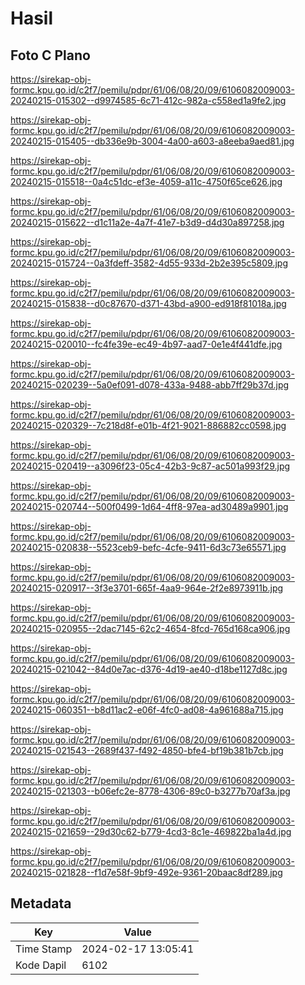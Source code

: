 # Hasil

## Foto C Plano

https://sirekap-obj-formc.kpu.go.id/c2f7/pemilu/pdpr/61/06/08/20/09/6106082009003-20240215-015302--d9974585-6c71-412c-982a-c558ed1a9fe2.jpg

https://sirekap-obj-formc.kpu.go.id/c2f7/pemilu/pdpr/61/06/08/20/09/6106082009003-20240215-015405--db336e9b-3004-4a00-a603-a8eeba9aed81.jpg

https://sirekap-obj-formc.kpu.go.id/c2f7/pemilu/pdpr/61/06/08/20/09/6106082009003-20240215-015518--0a4c51dc-ef3e-4059-a11c-4750f65ce626.jpg

https://sirekap-obj-formc.kpu.go.id/c2f7/pemilu/pdpr/61/06/08/20/09/6106082009003-20240215-015622--d1c11a2e-4a7f-41e7-b3d9-d4d30a897258.jpg

https://sirekap-obj-formc.kpu.go.id/c2f7/pemilu/pdpr/61/06/08/20/09/6106082009003-20240215-015724--0a3fdeff-3582-4d55-933d-2b2e395c5809.jpg

https://sirekap-obj-formc.kpu.go.id/c2f7/pemilu/pdpr/61/06/08/20/09/6106082009003-20240215-015838--d0c87670-d371-43bd-a900-ed918f81018a.jpg

https://sirekap-obj-formc.kpu.go.id/c2f7/pemilu/pdpr/61/06/08/20/09/6106082009003-20240215-020010--fc4fe39e-ec49-4b97-aad7-0e1e4f441dfe.jpg

https://sirekap-obj-formc.kpu.go.id/c2f7/pemilu/pdpr/61/06/08/20/09/6106082009003-20240215-020239--5a0ef091-d078-433a-9488-abb7ff29b37d.jpg

https://sirekap-obj-formc.kpu.go.id/c2f7/pemilu/pdpr/61/06/08/20/09/6106082009003-20240215-020329--7c218d8f-e01b-4f21-9021-886882cc0598.jpg

https://sirekap-obj-formc.kpu.go.id/c2f7/pemilu/pdpr/61/06/08/20/09/6106082009003-20240215-020419--a3096f23-05c4-42b3-9c87-ac501a993f29.jpg

https://sirekap-obj-formc.kpu.go.id/c2f7/pemilu/pdpr/61/06/08/20/09/6106082009003-20240215-020744--500f0499-1d64-4ff8-97ea-ad30489a9901.jpg

https://sirekap-obj-formc.kpu.go.id/c2f7/pemilu/pdpr/61/06/08/20/09/6106082009003-20240215-020838--5523ceb9-befc-4cfe-9411-6d3c73e65571.jpg

https://sirekap-obj-formc.kpu.go.id/c2f7/pemilu/pdpr/61/06/08/20/09/6106082009003-20240215-020917--3f3e3701-665f-4aa9-964e-2f2e8973911b.jpg

https://sirekap-obj-formc.kpu.go.id/c2f7/pemilu/pdpr/61/06/08/20/09/6106082009003-20240215-020955--2dac7145-62c2-4654-8fcd-765d168ca906.jpg

https://sirekap-obj-formc.kpu.go.id/c2f7/pemilu/pdpr/61/06/08/20/09/6106082009003-20240215-021042--84d0e7ac-d376-4d19-ae40-d18be1127d8c.jpg

https://sirekap-obj-formc.kpu.go.id/c2f7/pemilu/pdpr/61/06/08/20/09/6106082009003-20240215-060351--b8d11ac2-e06f-4fc0-ad08-4a961688a715.jpg

https://sirekap-obj-formc.kpu.go.id/c2f7/pemilu/pdpr/61/06/08/20/09/6106082009003-20240215-021543--2689f437-f492-4850-bfe4-bf19b381b7cb.jpg

https://sirekap-obj-formc.kpu.go.id/c2f7/pemilu/pdpr/61/06/08/20/09/6106082009003-20240215-021303--b06efc2e-8778-4306-89c0-b3277b70af3a.jpg

https://sirekap-obj-formc.kpu.go.id/c2f7/pemilu/pdpr/61/06/08/20/09/6106082009003-20240215-021659--29d30c62-b779-4cd3-8c1e-469822ba1a4d.jpg

https://sirekap-obj-formc.kpu.go.id/c2f7/pemilu/pdpr/61/06/08/20/09/6106082009003-20240215-021828--f1d7e58f-9bf9-492e-9361-20baac8df289.jpg


## Metadata

| Key        | Value               |
| ---------- | ------------------- |
| Time Stamp | 2024-02-17 13:05:41 |
| Kode Dapil | 6102                |



